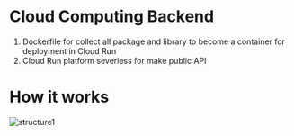 # Cloud Computing Backend
  1. Dockerfile for collect all package and library to become a container for deployment in Cloud Run
  2. Cloud Run platform severless for make public API


# How it works

![structure1](https://user-images.githubusercontent.com/26398403/120758133-a9f3c680-c53b-11eb-8495-36b18d135a90.JPG)
